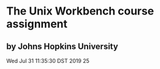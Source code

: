 # The Unix Workbench course assignment
## by Johns Hopkins University
Wed Jul 31 11:35:30 DST 2019
25
